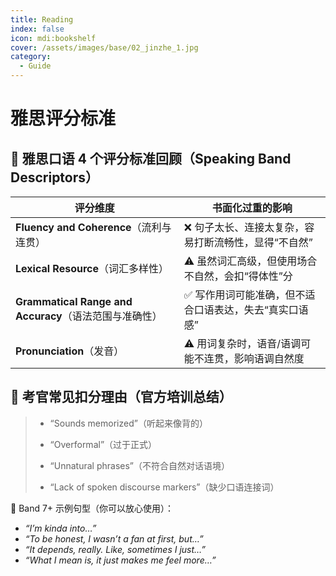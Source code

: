 ```yaml
---
title: Reading
index: false
icon: mdi:bookshelf
cover: /assets/images/base/02_jinzhe_1.jpg
category:
  - Guide
---
```


<Catalog />

# 雅思评分标准

## 🎯 雅思口语 4 个评分标准回顾（Speaking Band Descriptors）

| 评分维度                                               | 书面化过重的影响                                        |
| ------------------------------------------------------ | ------------------------------------------------------- |
| **Fluency and Coherence**（流利与连贯）                | ❌ 句子太长、连接太复杂，容易打断流畅性，显得“不自然”   |
| **Lexical Resource**（词汇多样性）                     | ⚠️ 虽然词汇高级，但使用场合不自然，会扣“得体性”分       |
| **Grammatical Range and Accuracy**（语法范围与准确性） | ✅ 写作用词可能准确，但不适合口语表达，失去“真实口语感” |
| **Pronunciation**（发音）                              | ⚠️ 用词复杂时，语音/语调可能不连贯，影响语调自然度      |

## 🚦 考官常见扣分理由（官方培训总结）

> - “Sounds memorized”（听起来像背的）
>
> - “Overformal”（过于正式）
>
> - “Unnatural phrases”（不符合自然对话语境）
>
> - “Lack of spoken discourse markers”（缺少口语连接词）

🎯 Band 7+ 示例句型（你可以放心使用）：

- _“I’m kinda into…”_
- _“To be honest, I wasn’t a fan at first, but…”_
- _“It depends, really. Like, sometimes I just…”_
- _“What I mean is, it just makes me feel more…”_
